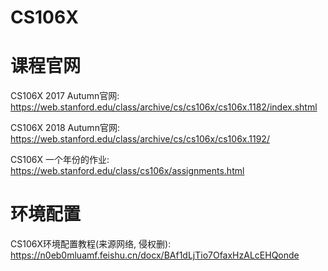 # CS106X

# 课程官网

CS106X 2017 Autumn官网: https://web.stanford.edu/class/archive/cs/cs106x/cs106x.1182/index.shtml

CS106X 2018 Autumn官网: https://web.stanford.edu/class/archive/cs/cs106x/cs106x.1192/

CS106X 一个年份的作业: https://web.stanford.edu/class/cs106x/assignments.html

# 环境配置

CS106X环境配置教程(来源网络, 侵权删): https://n0eb0mluamf.feishu.cn/docx/BAf1dLjTio7OfaxHzALcEHQonde  